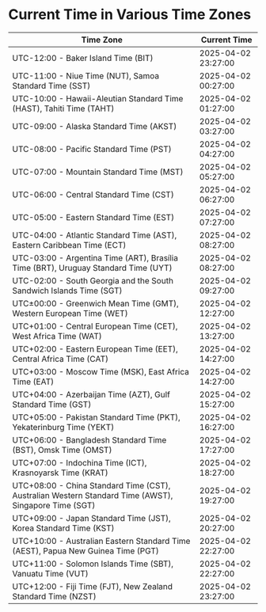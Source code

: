 # Current Time in Various Time Zones

| Time Zone | Current Time |
|-----------|--------------|
| UTC-12:00 - Baker Island Time (BIT) | 2025-04-02 23:27:00 |
| UTC-11:00 - Niue Time (NUT), Samoa Standard Time (SST) | 2025-04-02 00:27:00 |
| UTC-10:00 - Hawaii-Aleutian Standard Time (HAST), Tahiti Time (TAHT) | 2025-04-02 01:27:00 |
| UTC-09:00 - Alaska Standard Time (AKST) | 2025-04-02 03:27:00 |
| UTC-08:00 - Pacific Standard Time (PST) | 2025-04-02 04:27:00 |
| UTC-07:00 - Mountain Standard Time (MST) | 2025-04-02 05:27:00 |
| UTC-06:00 - Central Standard Time (CST) | 2025-04-02 06:27:00 |
| UTC-05:00 - Eastern Standard Time (EST) | 2025-04-02 07:27:00 |
| UTC-04:00 - Atlantic Standard Time (AST), Eastern Caribbean Time (ECT) | 2025-04-02 08:27:00 |
| UTC-03:00 - Argentina Time (ART), Brasília Time (BRT), Uruguay Standard Time (UYT) | 2025-04-02 08:27:00 |
| UTC-02:00 - South Georgia and the South Sandwich Islands Time (SGT) | 2025-04-02 09:27:00 |
| UTC±00:00 - Greenwich Mean Time (GMT), Western European Time (WET) | 2025-04-02 12:27:00 |
| UTC+01:00 - Central European Time (CET), West Africa Time (WAT) | 2025-04-02 13:27:00 |
| UTC+02:00 - Eastern European Time (EET), Central Africa Time (CAT) | 2025-04-02 14:27:00 |
| UTC+03:00 - Moscow Time (MSK), East Africa Time (EAT) | 2025-04-02 14:27:00 |
| UTC+04:00 - Azerbaijan Time (AZT), Gulf Standard Time (GST) | 2025-04-02 15:27:00 |
| UTC+05:00 - Pakistan Standard Time (PKT), Yekaterinburg Time (YEKT) | 2025-04-02 16:27:00 |
| UTC+06:00 - Bangladesh Standard Time (BST), Omsk Time (OMST) | 2025-04-02 17:27:00 |
| UTC+07:00 - Indochina Time (ICT), Krasnoyarsk Time (KRAT) | 2025-04-02 18:27:00 |
| UTC+08:00 - China Standard Time (CST), Australian Western Standard Time (AWST), Singapore Time (SGT) | 2025-04-02 19:27:00 |
| UTC+09:00 - Japan Standard Time (JST), Korea Standard Time (KST) | 2025-04-02 20:27:00 |
| UTC+10:00 - Australian Eastern Standard Time (AEST), Papua New Guinea Time (PGT) | 2025-04-02 22:27:00 |
| UTC+11:00 - Solomon Islands Time (SBT), Vanuatu Time (VUT) | 2025-04-02 22:27:00 |
| UTC+12:00 - Fiji Time (FJT), New Zealand Standard Time (NZST) | 2025-04-02 23:27:00 |
